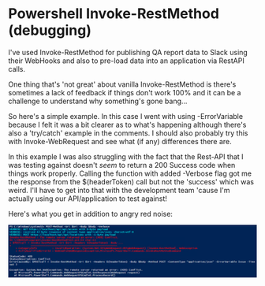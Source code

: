 # Powershell Invoke-RestMethod (debugging)

I've used Invoke-RestMethod for publishing QA report data to Slack using their WebHooks and also to pre-load data into an application via RestAPI calls.

One thing that's 'not great' about vanilla Invoke-RestMethod is there's sometimes a lack of feedback if things don't work 100% and it can be a challenge to understand why something's gone bang...

So here's a simple example. In this case I went with using -ErrorVariable because I felt it was a bit clearer as to what's happening although there's also a 'try/catch' example in the comments. I should also probably try this with Invoke-WebRequest and see what (if any) differences there are.

In this example I was also struggling with the fact that the Rest-API that I was testing against doesn't _seem_ to return a 200 Success code when things work properly. Calling the function with added -Verbose flag got me the response from the $(headerToken) call but not the 'success' which was weird. I'll have to get into that with the development team 'cause I'm actually using our API/application to test against!  

Here's what you get in addition to angry red noise:

![alt text](/Post-method.png "errors for Invoke-RestMethod")
